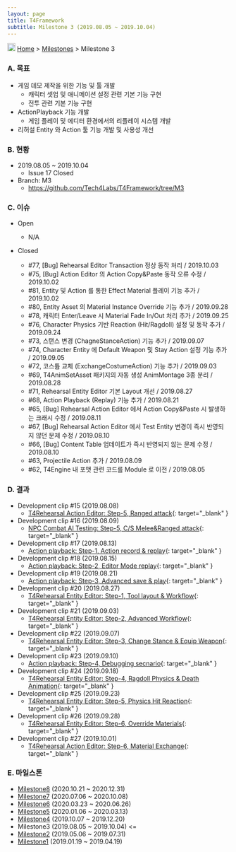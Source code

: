```yaml
---
layout: page
title: T4Framework
subtitle: Milestone 3 (2019.08.05 ~ 2019.10.04)
---
```

<img src="https://t4framework.com/img/Folders2.png" width="18px" height="18px"> [Home](https://t4framework.com/index) > [Milestones](https://t4framework.com/T4Framework_Milestones/) > Milestone 3

### A. 목표

- 게임 데모 제작을 위한 기능 및 툴 개발
  - 캐릭터 셋업 및 애니메이션 설정 관련 기본 기능 구현
  - 전투 관련 기본 기능 구현
- ActionPlayback 기능 개발
  - 게임 플레이 및 에디터 환경에서의 리플레이 시스템 개발
- 리허설 Entity 와 Action 툴 기능 개발 및 사용성 개선

### B. 현황

- 2019.08.05 ~ 2019.10.04
  - Issue 17 Closed
- Branch: M3
  - <https://github.com/Tech4Labs/T4Framework/tree/M3>

### C. 이슈

- Open
  - N/A
  
- Closed
  - #77, [Bug] Rehearsal Editor Transaction 정상 동작 처리 / 2019.10.03
  - #75, [Bug] Action Editor 의 Action Copy&Paste 동작 오류 수정 / 2019.10.02
  - #81, Entity 및 Action 를 통한 Effect Material 플레이 기능 추가 / 2019.10.02
  - #80, Entity Asset 의 Material Instance Override 기능 추가 / 2019.09.28
  - #78, 캐릭터 Enter/Leave 시 Material Fade In/Out 처리 추가 / 2019.09.25
  - #76, Character Physics 기반 Reaction (Hit/Ragdoll) 설정 및 동작 추가 / 2019.09.24
  - #73, 스탠스 변경 (ChagneStanceAction) 기능 추가 / 2019.09.07
  - #74, Character Entity 에 Default Weapon 및 Stay Action 설정 기능 추가 / 2019.09.05
  - #72, 코스튬 교체 (ExchangeCostumeAction) 기능 추가 / 2019.09.03
  - #69, T4AnimSetAsset 패키지의 자동 생성 AnimMontage 3종 분리 / 2019.08.28
  - #71, Rehearsal Entity Editor 기본 Layout 개선 / 2019.08.27
  - #68, Action Playback (Replay) 기능 추가 / 2019.08.21
  - #65, [Bug] Rehearsal Action Editor 에서 Action Copy&Paste 시 발생하는 크래시 수정 / 2019.08.11
  - #67, [Bug] Rehearsal Action Editor 에서 Test Entity 변경이 즉시 반영되지 않던 문제 수정 / 2019.08.10
  - #66, [Bug] Content Table 업데이트가 즉시 반영되지 않는 문제 수정 / 2019.08.10
  - #63, Projectile Action 추가 / 2019.08.09
  - #62, T4Engine 내 포맷 관련 코드를 Module 로 이전 / 2019.08.05

### D. 결과

- Development clip #15 (2019.08.08)
  - [T4Rehearsal Action Editor: Step-5, Ranged attack](https://youtu.be/Chv3pl54stg){: target="_blank" }
- Development clip #16 (2019.08.09)
  - [NPC Combat AI Testing: Step-5, C/S Melee&Ranged attack](https://youtu.be/C3aSIMKaIWg){: target="_blank" }
- Development clip #17 (2019.08.13)
  - [Action playback: Step-1, Action record & replay](https://youtu.be/b_SPDSgWK08){: target="_blank" }
- Development clip #18 (2019.08.15)
  - [Action playback: Step-2, Editor Mode replay](https://youtu.be/IbvUgA7wxkM){: target="_blank" }
- Development clip #19 (2019.08.21)
  - [Action playback: Step-3, Advanced save & play](https://youtu.be/X2OnPnmRYKY){: target="_blank" }
- Development clip #20 (2019.08.27)
  - [T4Rehearsal Entity Editor: Step-1, Tool layout & Workflow](https://youtu.be/wjKf4CPiZ6I){: target="_blank" }
- Development clip #21 (2019.09.03)
  - [T4Rehearsal Entity Editor: Step-2, Advanced Workflow](https://youtu.be/wjKf4CPiZ6I){: target="_blank" }
- Development clip #22 (2019.09.07)
  - [T4Rehearsal Entity Editor: Step-3, Change Stance & Equip Weapon](https://youtu.be/JjSK8nxWasM){: target="_blank" }
- Development clip #23 (2019.09.10)
  - [Action playback: Step-4, Debugging secnario](https://youtu.be/ki46yq0lN88){: target="_blank" }
- Development clip #24 (2019.09.18)
  - [T4Rehearsal Entity Editor: Step-4, Ragdoll Physics & Death Animation](https://youtu.be/rOAzKB5_WCY){: target="_blank" }
- Development clip #25 (2019.09.23)
  - [T4Rehearsal Entity Editor: Step-5, Physics Hit Reaction](https://youtu.be/5B2zHCmoxY4){: target="_blank" }
- Development clip #26 (2019.09.28)
  - [T4Rehearsal Entity Editor: Step-6, Override Materials](https://youtu.be/X2JWe_vTK2M){: target="_blank" }
- Development clip #27 (2019.10.01)
  - [T4Rehearsal Action Editor: Step-6, Material Exchange](https://youtu.be/m5grW8TBpc0){: target="_blank" }

### E. 마일스톤

- [Milestone8](https://t4framework.com/T4Framework_Milestone8_Achieved/) (2020.10.21 ~ 2020.12.31)
- [Milestone7](https://t4framework.com/T4Framework_Milestone7_Achieved/) (2020.07.06 ~ 2020.10.08)
- [Milestone6](https://t4framework.com/T4Framework_Milestone6_Achieved/) (2020.03.23 ~ 2020.06.26)
- [Milestone5](https://t4framework.com/T4Framework_Milestone5_Achieved/) (2020.01.06 ~ 2020.03.13)
- [Milestone4](https://t4framework.com/T4Framework_Milestone4_Achieved/) (2019.10.07 ~ 2019.12.20)
- Milestone3 (2019.08.05 ~ 2019.10.04) <=
- [Milestone2](https://t4framework.com/T4Framework_Milestone2_Achieved/) (2019.05.06 ~ 2019.07.31)
- [Milestone1](https://t4framework.com/T4Framework_Milestone1_Achieved/) (2019.01.19 ~ 2019.04.19)
